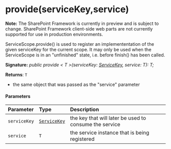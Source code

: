 # provide(serviceKey,service)
**Note:** The SharePoint Framework is currently in preview and is subject to change. SharePoint Framework client-side web parts are not currently supported for use in production environments.



ServiceScope.provide() is used to register an implemententation of the given serviceKey for the current scope. It may only be used when the ServiceScope is in an "unfinished" state, i.e. before finish() has been called.

**Signature:** _public provide < T >(serviceKey: [ServiceKey](../sp-core-library/servicekey.md)<T>, service: T): T;_

**Returns**: `T`



- the same object that was passed as the "service" parameter

#### Parameters


| Parameter	   | Type    | Description |
|:-------------|:---------------|:------------|
| `serviceKey`    | [`ServiceKey`](../sp-core-library/servicekey.md)<T> | the key that will later be used to consume the service |
| `service`    | `T` | the service instance that is being registered |


